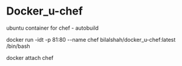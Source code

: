 # Docker_u-chef
ubuntu container for chef - autobuild

docker run -idt -p 81:80 --name chef bilalshah/docker_u-chef:latest /bin/bash

docker attach chef
